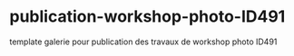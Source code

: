 # publication-workshop-photo-ID491
template galerie pour publication des travaux de workshop photo ID491 
